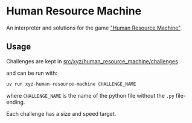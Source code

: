 # Human Resource Machine

An interpreter and solutions for the game ["Human Resource Machine"](https://tomorrowcorporation.com/humanresourcemachine).

## Usage

Challenges are kept in [src/xyz/human_resource_machine/challenges](src/xyz/human_resource_machine/challenges)

and can be run with:

```bash
uv run xyz-human-resource-machine CHALLENGE_NAME
```

where `CHALLENGE_NAME` is the name of the python file without the `.py` file-ending.

Each challenge has a size and speed target.
